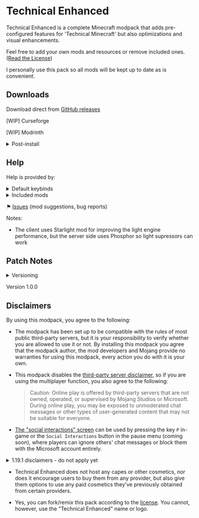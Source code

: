 # Technical Enhanced

Technical Enhanced is a complete Minecraft modpack that adds pre-configured features for 'Technical Minecraft' but also optimizations and visual enhancements.

Feel free to add your own mods and resources or remove included ones.
([Read the License](/LICENSE))

I personally use this pack so all mods will be kept up to date as is convenient.

## Downloads

Download direct from [GitHub releases](https://github.com/BelisariusMC/TechnicalEnhanced/releases)

[WIP] Curseforge

[WIP] Modrinth

<details>
  <summary>Post-install</summary>
<br/>

> [WIP]

</details>


## Help

Help is provided by:

<details>
  <summary>Default keybinds</summary>
<br/>

> Here are some important keybinds set by default.
> To see all the keybinds for Tweakeroo and Litematica, use their in-game menu.
> 
> | Keybind | Action | Source |
> |:---|:---|:---|
> | L-Ctrl | Sneak | Minecraft |
> | L-Shift | Sprint | Minecraft |
> | TAB | Inventory | Minecraft |
> | E | List Players | Minecraft |
> | C | Zoom | Tweakeroo |
> | \` | Switches to the effective tool for the targeted block | Tweakeroo |
> | N |  Swap between elytra and chestplate | Tweakeroo |
> | Y | Reveal ghost blocks | AntiGhost |
> | H | MiniHUD | MiniHUD |
> | F7 | Light overlay | MiniHUD |
> | M | Litematica menu | Litematica |
> | X + C | Tweakeroo menu | Tweakeroo |
> | J | Area selection | Isometric Renders |
> | Sneak + J | Cancel area selection | Isometric Renders |
> | \+ | New waypoint | Xaero's Minimap |
> | U | Waypoint menu | Xaero's Minimap |
> | . | Open world map | Xaero's World Map |
> | I | Shaders menu | Iris |

</details>

<details>
  <summary>Included mods</summary>
<br/>

> Here you can find the mod comparison table between the currently supported Minecraft versions.
> 
> <details>
>   <summary>Optimization and Bugs Correction</summary>
> <br/>
> 
> > | Mod | Author | 1.18.2 | 1.19 | Description |
> > |:---|:---|:---|:---|:---|
> > | [Better Beds](https://www.curseforge.com/minecraft/mc-mods/better-beds)                         | [Motschen](https://www.curseforge.com/members/Motschen)                | ✔️   | ✔️   | Makes beds render faster                                                        |
> > | [Cull Less Leaves](https://www.curseforge.com/minecraft/mc-mods/cull-less-leaves)               | [isXander](https://www.curseforge.com/members/xanderisdev)             | ✔️   | ✔️   | Makes tree leaves faster without compromising on appearance                     |
> > | [Debugify](https://www.curseforge.com/minecraft/mc-mods/debugify)                               | [isXander](https://www.curseforge.com/members/xanderisdev)             | ✔️   | ✔️   | Fixes a set of bugs, disables sending diagnostics data to Mojang                |
> > | [Dynamic FPS](https://www.curseforge.com/minecraft/mc-mods/dynamic-fps)                         | [juliand665](https://www.curseforge.com/members/juliand665)            | ✔️   | ✔️   | Renders Minecraft slower if it is in the background to reduce CPU usage         |
> > | [Enhanced Block Entities](https://www.curseforge.com/minecraft/mc-mods/enhanced-block-entities) | [FoundationGames ](https://www.curseforge.com/members/FoundationGames) | ✔️   |     | Makes chests, signs, beds, etc. render faster                                   |
> > | [Entity Culling](https://www.curseforge.com/minecraft/mc-mods/entityculling)                    | [tr9zw](https://www.curseforge.com/members/tr9zw)                      | ✔️   | ✔️   | Stops rendering entities that are behind walls                                  |
> > | [FastChest](https://www.curseforge.com/minecraft/mc-mods/fastchest)                             | [fake_domi ](https://www.curseforge.com/members/fake_domi)             | ✔️   |     | Makes only the chests render faster                                             |
> > | [FastFurnace](https://www.curseforge.com/minecraft/mc-mods/fastfurnace)                         | [Shadows_of_Fire](https://www.curseforge.com/members/shadows_of_fire)  | ✔️   |     | Furnace, blast furnace, and smoker so that they run faster                      |
> > | [FastWorkbench](https://www.curseforge.com/minecraft/mc-mods/fastworkbench)                     | [Shadows_of_Fire](https://www.curseforge.com/members/shadows_of_fire)  | ✔️   |     | Improves performance of all crafting-related functions                          |
> > | [FerriteCore](https://www.curseforge.com/minecraft/mc-mods/ferritecore-fabric)                  | [malte0811 ](https://www.curseforge.com/members/malte0811)             | ✔️   | ✔️   | Reduces RAM usage                                                               |
> > | [Item Model Fix](https://www.curseforge.com/minecraft/mc-mods/item-model-fix)                   | [Pepper_Bell ](https://www.curseforge.com/members/Pepper_Bell)         | ✔️   |     | Fixes transparent gaps in held items                                            |
> > | [Language Reload](https://www.curseforge.com/minecraft/mc-mods/language-reload)                 | [Jerozgen](https://www.curseforge.com/members/Jerozgen)                | ✔️   | ✔️   | Makes language switching instant                                                |
> > | [LazyDFU](https://www.curseforge.com/minecraft/mc-mods/lazydfu)                                 | [tuxed](https://www.curseforge.com/members/tuxed)                      | ✔️   | ✔️   | Makes the game startup faster                                                   |
> > | [Lithium](https://www.curseforge.com/minecraft/mc-mods/lithium)                                 | [CaffeineMC](https://www.curseforge.com/members/jellysquid3_)          | ✔️   | ✔️   | Optimizes game physics and chunk loading                                        |
> > | [No Fade](https://www.curseforge.com/minecraft/mc-mods/no-fade)                                 | [UltimateBoomer](https://www.curseforge.com/members/UltimateBoomer)    | ✔️   | ✔️   | Makes game startup and resource packs switch faster by removing fade animations |
> > | [Not Enough Crashes](https://www.curseforge.com/minecraft/mc-mods/not-enough-crashes)           | [NatanFudge](https://www.curseforge.com/members/natanfudge)            | ✔️   | ✔️   | Allows playing after a crash and getting the crash report as a link             |
> > | [Phosphor](https://www.curseforge.com/minecraft/mc-mods/phosphor)                               | [CaffeineMC ](https://www.curseforge.com/members/jellysquid3_)         | ✔️   | ✔️   | Optimizes light rendering                                                       |
> > | [Smooth Boot](https://www.curseforge.com/minecraft/mc-mods/smooth-boot)                         | [UltimateBoomer ](https://www.curseforge.com/members/UltimateBoomer)   | ✔️   | ✔️   | Improves the overall responsiveness of the game                                 |
> > | [Sodium¹](https://modrinth.com/mod/sodium)                                                      | [CaffeineMC ](https://www.curseforge.com/members/jellysquid3_)         | ✔️   | ✔️   | Optimizes general rendering to improve FPS, adds some graphics options          |
> > | [Sodium Extra](https://www.curseforge.com/minecraft/mc-mods/sodium-extra)                       | [FlashyReese](https://www.curseforge.com/members/flashyreese)          | ✔️   | ✔️   | Extra features for Sodium                                                       |
> > | [Starlight](https://www.curseforge.com/minecraft/mc-mods/starlight)                             | [Spottedstar](https://www.curseforge.com/members/spottedstar)          | ✔️   | ✔️   | Rewrites the light engine                                                       |
> > 
> > ¹ [Not from CurseForge](https://support.overwolf.com/en/support/solutions/articles/9000197913-non-curseforge-mods)
> 
> </details>
> 
> <details>
>   <summary>Functional and General Enhancements</summary>
> <br/>
> 
> > | Mod | Author | 1.18.2 | 1.19 | Description |
> > |:---|:---|:---|:---|:---|
> > | [AdvancementInfo](https://www.curseforge.com/minecraft/mc-mods/advancementinfo)                        | [Giserbaer ](https://www.curseforge.com/members/Giserbaer)              | ✔️   | ✔️   | Makes the advancement pages bigger, adds a requirement list and search bar                                                                                                       |
> > | [AntiGhost](https://www.curseforge.com/minecraft/mc-mods/antighost)                                    | [Giselbaer](https://www.curseforge.com/members/Giselbaer)               | ✔️   | ✔️   | Fixes glitching blocks by typing /ghost                                                                                                                                          |
> > | [BetterF3](https://www.curseforge.com/minecraft/mc-mods/betterf3)                                      | [cominixo](https://www.curseforge.com/members/cominixo)                 | ✔️   | ✔️   | Replaces original debug HUD with a highly customizable, more human-readable HUD                                                                                                  |
> > | [Better Mount Hud](https://www.curseforge.com/minecraft/mc-mods/better-mount-hud)                      | [Lortseam_](https://www.curseforge.com/members/Lortseam_)               | ✔️   | ✔️   | Shows horse health and player's food via HUD at the same time                                                                                                                    |
> > | [Better Ping Display](https://www.curseforge.com/minecraft/mc-mods/better-ping-display-fabric)         | [Quintinity](https://www.curseforge.com/members/quintinity)             | ✔️   | ✔️   | Displays ping in the player list as a number                                                                                                                                     |
> > | [Borderless Mining](https://www.curseforge.com/minecraft/mc-mods/borderless-mining)                    | [comp500](https://www.curseforge.com/members/comp500)                   | ✔️   | ✔️   | Allows you to have Minecraft in full screen and interact with a different window                                                                                                 |
> > | [Cherished Worlds](https://www.curseforge.com/minecraft/mc-mods/cherished-worlds-fabric)               | [TheIllusiveC4](https://www.curseforge.com/members/theillusivec4)       | ✔️   |     | Adds the ability to favorite/pin/bookmark certain worlds                                                                                                                         |
> > | [Client Tweaks](https://www.curseforge.com/minecraft/mc-mods/client-tweaks-fabric)                     | [BlayTheNinth](https://www.curseforge.com/members/blaytheninth)         | ✔️   | ✔️   | Adds a bunch of optional tweaks to improve the Quality of Life                                                                                                                   |
> > | [Controlling](https://www.curseforge.com/minecraft/mc-mods/controlling)                                | [Jaredlll08](https://www.curseforge.com/members/jaredlll08)             | ✔️   | ✔️   | Adds the ability to search for keybinds using their name in the KeyBinding menu                                                                                                  |
> > | [CraftPresence](https://www.curseforge.com/minecraft/mc-mods/craftpresence)                            | [CDAGaming_](https://www.curseforge.com/members/cdagaming_)             | ✔️   | ✔️   | Completely customize the way others see you play Minecraft via Discord                                                                                                           |
> > | [EditSign](https://www.curseforge.com/minecraft/mc-mods/edit-sign)                                     | [RakSrinaNa](https://www.curseforge.com/members/raksrinana)             | ✔️   | ✔️   | Allows to edit signs without destroying them                                                                                                                                     |
> > | [Enchantment Descriptions](https://www.curseforge.com/minecraft/mc-mods/enchantment-descriptions)      | [DarkhaxDev](https://www.curseforge.com/members/darkhaxdev)             | ✔️   | ✔️   | Adds descriptions of enchantments to the tool tip of enchanted books                                                                                                             |
> > | [Enhanced Attack Indicator](https://www.curseforge.com/minecraft/mc-mods/enhanced-attack-indicator)    | [Minenash](https://www.curseforge.com/members/minenash)                 | ✔️   |     | Shows the attack indicator progress on more actions                                                                                                                              |
> > | [Farsight](https://www.curseforge.com/minecraft/mc-mods/farsight-fabric)                               | [someaddon](https://www.curseforge.com/members/someaddon)               | ✔️   |     | Keeps far loaded chunks visible in servers, increasing visible render distance                                                                                                   |
> > | [Inventory HUD+](https://www.curseforge.com/minecraft/mc-mods/inventory-hud-forge)                     | [dmitrylovin](https://www.curseforge.com/members/dmitrylovin)           | ✔️   | ✔️   | Shows HUD for durability of armor and equipment, how many free slots do you have and how many arrows do you have, etc                                                            |
> > | [Inventory Profiles Next](https://www.curseforge.com/minecraft/mc-mods/inventory-profiles-next)        | [mirinimi](https://www.curseforge.com/members/mirinimi)                 | ✔️   | ✔️   | Adds buttons to sort your inventory                                                                                                                                              |
> > | [InvMove](https://www.curseforge.com/minecraft/mc-mods/invmove)                                        | [PieKing1215](https://www.curseforge.com/members/pieking1215)           | ✔️   |     | Adds the ability to walk around while in inventories                                                                                                                             |
> > | [InvMoveCompats](https://www.curseforge.com/minecraft/mc-mods/invmovecompats)                          | [PieKing1215](https://www.curseforge.com/members/pieking1215)           | ✔️   |     | Addon for InvMove that adds additional mod compatibilities                                                                                                                       |
> > | [KubeJS](https://www.curseforge.com/minecraft/mc-mods/kubejs)                                          | [LatvianModder](https://www.curseforge.com/members/latvianmodder)       | ✔️   | ✔️   | Run JS scripts                                                                                                                                                                   |
> > | [Load My Resources](https://www.curseforge.com/minecraft/mc-mods/load-my-resources-fabric)             | [Keksuccino](https://www.curseforge.com/members/keksuccino)             | ✔️   | ✔️   | Load resources like images and sounds on game start                                                                                                                              |
> > | [Mod Menu](https://www.curseforge.com/minecraft/mc-mods/modmenu)                                       | [TerraformersMC ](https://www.curseforge.com/members/TerraformersMC)    | ✔️   | ✔️   | Adds a mod list with descriptions                                                                                                                                                |
> > | [More Chat History](https://www.curseforge.com/minecraft/mc-mods/more-chat-history)                    | [JackFred2](https://www.curseforge.com/members/JackFred2)               | ✔️   | ✔️   | Increases chat history limit                                                                                                                                                     |
> > | [Name Pain](https://www.curseforge.com/minecraft/mc-mods/name-pain)                                    | [naqaden](https://www.curseforge.com/members/naqaden)                   | ✔️   | ✔️   | Recolor the nameplates of players & mobs for combat or cosmetic purposes                                                                                                         |
> > | [Roughly Enough Items](https://www.curseforge.com/minecraft/mc-mods/roughly-enough-items)              | [shedaniel](https://www.curseforge.com/members/shedaniel)               | ✔️   | ✔️   | Adds lateral inventory HUD for recipe searching                                                                                                                                  |
> > | [Roughly Enough Resources](https://www.curseforge.com/minecraft/mc-mods/roughly-enough-resources)      | [shedaniel](https://www.curseforge.com/members/shedaniel)               | ✔️   |     | Show you what blocks spawn at what heights in the world                                                                                                                          |
> > | [Toast Control](https://www.curseforge.com/minecraft/mc-mods/toast-control)                            | [Shadows_of_Fire](https://www.curseforge.com/members/shadows_of_fire)   | ✔️   |     | Allows you to control what toasts show up                                                                                                                                        |
> > | [Tool Stats](https://www.curseforge.com/minecraft/mc-mods/tool-stats)                                  | [DarkhaxDev](https://www.curseforge.com/members/darkhaxdev)             | ✔️   | ✔️   | Adds additional tool stats to the tooltip for equipments                                                                                                                         |
> > | [Xaero's Minimap](https://www.curseforge.com/minecraft/mc-mods/xaeros-minimap)                         | [xaero96](https://www.curseforge.com/members/xaero96)                   | ✔️   | ✔️   | World minimap                                                                                                                                                                    |
> > | [Xaero's World Map](https://www.curseforge.com/minecraft/mc-mods/xaeros-world-map)                     | [xaero96](https://www.curseforge.com/members/xaero96)                   | ✔️   | ✔️   | World map                                                                                                                                                                        |
> > | [Your Options Shall Be Respected](https://www.curseforge.com/minecraft/mc-mods/yosbr)                  | [shedaniel](https://www.curseforge.com/members/shedaniel)               | ✔️   | ✔️   | Keeps your settings when updating the modpack                                                                                                                                    |
> > 
> > ¹ [Not from CurseForge](https://support.overwolf.com/en/support/solutions/articles/9000197913-non-curseforge-mods)
> 
> </details>
> 
> <details>
>   <summary>Graphics, Visual and Audio Enhancements</summary>
> <br/>
> 
> > | Mod | Author | 1.18.2 | 1.19 | Description |
> > |:---|:---|:---|:---|:---|
> > | [AmbientSounds 5](https://www.curseforge.com/minecraft/mc-mods/ambientsounds)                          | [CreativeMD](https://www.curseforge.com/members/creativemd)             | ✔️   | ✔️   | Adds a more vibrant ambience                                                                                                                                                     |
> > | [Animatica](https://www.curseforge.com/minecraft/mc-mods/animatica)                                    | [FoundationGames](https://www.curseforge.com/members/FoundationGames)   | ✔️   |     | Adds OptiFine's animated textures support                                                                                                                                        |
> > | [Atmosfera](https://www.curseforge.com/minecraft/mc-mods/atmosfera)                                    | [HephaestusDev](https://www.curseforge.com/members/hephaestusdev)       |     |     | Adds ambient sound system with customizable, atmospheric sound resources                                                                                                         |
> > | [CIT Resewn¹](https://modrinth.com/mod/cit-resewn)                                                     | [SHsuperCM ](https://www.curseforge.com/members/SHsuperCM)              | ✔️   | ✔️   | Adds OptiFine's custom item textures support                                                                                                                                     |
> > | [ClearDespawn¹](https://modrinth.com/mod/cleardespawn)                                                 | [Giselbaer](https://modrinth.com/user/Giselbaer)                        | ✔️   |     | Makes dropped items flash when they're about to despawn                                                                                                                          |
> > | [Colorful Subtitles](https://www.curseforge.com/minecraft/mc-mods/colorful-subtitles)                  | [haykam](https://www.curseforge.com/members/haykam)                     | ✔️   | ✔️   | Changes the color of subtitles based on their sound category                                                                                                                     |
> > | [Colormatic](https://www.curseforge.com/minecraft/mc-mods/colormatic)                                  | [kwertiTheCats](https://www.curseforge.com/members/kwertiTheCats)       | ✔️   | ✔️   | Adds OptiFine's custom colors support, clear skies and clear void options                                                                                                        |
> > | [Continuity](https://www.curseforge.com/minecraft/mc-mods/continuity)                                  | [Pepper_Bell ](https://www.curseforge.com/members/Pepper_Bell)          | ✔️   | ✔️   | Adds OptiFine's connected textures support                                                                                                                                       |
> > | [Custom Entity Models](https://www.curseforge.com/minecraft/mc-mods/custom-entity-models-cem)          | [dorianpb](https://www.curseforge.com/members/dorianpb)                 | ✔️   | ✔️   | Adds OptiFine's custom entity models                                                                                                                                             |
> > | [Damage Tilt](https://www.curseforge.com/minecraft/mc-mods/damage-tilt)                                | [Charles445](https://www.curseforge.com/members/charles445)             | ✔️   |     | Adds directional damage tilt                                                                                                                                                     |
> > | [Detail Armor Bar](https://www.curseforge.com/minecraft/mc-mods/detail-armor-bar)                      | [빨간라](https://www.curseforge.com/members/redlimerl_)                 | ✔️   | ✔️   | Adds more information to the armor bar                                                                                                                                           |
> > | [Drippy Loading Screen](https://www.curseforge.com/minecraft/mc-mods/drippy-loading-screen-fabric)     | [Keksuccino](https://www.curseforge.com/members/keksuccino)             | ✔️   | ✔️   | Fully customize Minecraft's loading screen                                                                                                                                       |
> > | [Dynamic Sound Filters](https://www.curseforge.com/minecraft/mc-mods/dynamic-sound-filters)            | [andre111_](https://www.curseforge.com/members/andre111_)               | ✔️   | ✔️   | Adds a few sound filters                                                                                                                                                         |
> > | [Eating Animation](https://www.curseforge.com/minecraft/mc-mods/eating-animation-fabric)               | [theone_ss](https://www.curseforge.com/members/theone_ss)               | ✔️   | ✔️   | Adds a simple sprite animation for vanilla items, when you eat or drink                                                                                                          |
> > | [Entity Texture Features](https://www.curseforge.com/minecraft/mc-mods/entity-texture-features-fabric) | [traben_0 ](https://www.curseforge.com/members/traben_0)                | ✔️   | ✔️   | Adds OptiFine's random and emissive mobs support                                                                                                                                 |
> > | [Fabric Capes](https://www.curseforge.com/minecraft/mc-mods/capes)                                     | [VictorKohler](https://www.curseforge.com/members/VictorKohler)         | ✔️   | ✔️   | Adds OptiFine's and other mods' capes                                                                                                                                            |
> > | [FabricSkyboxes¹](https://modrinth.com/mod/fabricskyboxes)                                             | [AMereBagatelle](https://modrinth.com/user/AMereBagatelle)              | ✔️   | ✔️   | Allows resource packs to define custom skyboxes                                                                                                                                  |
> > | [Falling Leaves](https://www.curseforge.com/minecraft/mc-mods/falling-leaves-fabric)                   | [RandomMcSomethin](https://www.curseforge.com/members/randommcsomethin) | ✔️   | ✔️   | Adds a neat little particle effect to leaf blocks                                                                                                                                |
> > | [FancyMenu](https://www.curseforge.com/minecraft/mc-mods/fancymenu-fabric)                             | [Keksuccino](https://www.curseforge.com/members/keksuccino)             | ✔️   | ✔️   | Customizes ingame menus                                                                                                                                                          |
> > | [Infinite Music](https://www.curseforge.com/minecraft/mc-mods/infinite-music)                          | [frinn38](https://www.curseforge.com/members/frinn38)                   | ✔️   | ✔️   | Overrides the timer that tells Minecraft when to play music                                                                                                                      |
> > | [Iris Shaders](https://www.curseforge.com/minecraft/mc-mods/irisshaders)                               | [coderbot](https://www.curseforge.com/members/coderbot)                 | ✔️   | ✔️   | Adds OptiFine's shaders support                                                                                                                                                  |
> > | [Not Enough Animations](https://www.curseforge.com/minecraft/mc-mods/not-enough-animations)            | [tr9zw](https://www.curseforge.com/members/tr9zw)                       | ✔️   | ✔️   | Brings a lot of missing third-person animations from the first-person or modifies them to be better representative to how they should look like or look like in the first-person |
> > | [OptiGUI](https://www.curseforge.com/minecraft/mc-mods/optigui)                                        | [opekope2](https://www.curseforge.com/members/opekope2)                 | ✔️   | ✔️   | Adds OptiFine's custom GUI support                                                                                                                                               |
> > | [Skin Layers 3D](https://www.curseforge.com/minecraft/mc-mods/skin-layers-3d)                          | [tr9zw](https://www.curseforge.com/members/tr9zw)                       | ✔️   | ✔️   | Replaces the usually flat second layer of player skins with a 3d modeled version                                                                                                 |
> > 
> > ¹ [Not from CurseForge](https://support.overwolf.com/en/support/solutions/articles/9000197913-non-curseforge-mods)
> 
> </details>
> 
> <details>
>   <summary>Technical</summary>
> <br/>
> 
> > | Mod | Author | 1.18.2 | 1.19 | Description |
> > |:---|:---|:---|:---|:---|
> > | [Carpet](https://www.curseforge.com/minecraft/mc-mods/carpet)                                          | [gnembon](https://www.curseforge.com/members/gnembon)                   | ✔️   | ✔️   | Allows to take full control over your vanilla game                                                                                                                               |
> > | [Carpet Extra](https://www.curseforge.com/minecraft/mc-mods/carpet-extra)                              | [gnembon](https://www.curseforge.com/members/gnembon)                   | ✔️   | ✔️   | Addon mod for the Carpet mod                                                                                                                                                     |
> > | [Carpet TIS Addition](https://www.curseforge.com/minecraft/mc-mods/carpet-tis-addition)                | [Fallen_Breath](https://www.curseforge.com/members/fallen_breath)       | ✔️   | ✔️   | Collection of carpet mod style useful tools and interesting features                                                                                                             |
> > | [Command Macros](https://www.curseforge.com/minecraft/mc-mods/command-macros)                          | [Kyrptonaught](https://www.curseforge.com/members/kyrptonaught)         | ✔️   | ✔️   | Provides a quick and easy method of creating and running macros                                                                                                                  |
> > | [Isometric Renders](https://modrinth.com/mod/isometric-renders)                                        | [glisco](https://modrinth.com/user/glisco)                              | ✔️   | ✔️   | Create renders of game objects like parts of world, blocks, items and entities                                                                                                   |
> > | [Item Scroller](https://www.curseforge.com/minecraft/mc-mods/item-scroller)                            | [masady](https://www.curseforge.com/members/masady)                     | ✔️   |     | Adds several ways of moving items in inventory GUIs                                                                                                                              |
> > | [Litematica](https://www.curseforge.com/minecraft/mc-mods/litematica)                                  | [masady](https://www.curseforge.com/members/masady)                     | ✔️   |     | Schematic mod                                                                                                                                                                    |
> > | [MiniHUD](https://www.curseforge.com/minecraft/mc-mods/minihud)                                        | [masady](https://www.curseforge.com/members/masady)                     | ✔️   |     | Allows displaying various "info lines" on the screen ("mini-F3")                                                                                                                 |
> > | [Servux](https://www.curseforge.com/minecraft/mc-mods/servux)                                          | [masady](https://www.curseforge.com/members/masady)                     | ✔️   |     | Provides extra support/features for some client-side mods when playing on a server                                                                                               |
> > | [Syncmatica](https://www.curseforge.com/minecraft/mc-mods/syncmatica)                                  | [nnnikmc](https://www.curseforge.com/members/nnnikmc)                   | ✔️   |     | Allows you to easily share litematics and their placements with the entire server                                                                                                |
> > | [Tweakeroo](https://www.curseforge.com/minecraft/mc-mods/tweakeroo)                                    | [masady](https://www.curseforge.com/members/masady)                     | ✔️   |     | Adds a whole bunch of various different "tweaks" to the game                                                                                                                     |
> > | [WorldEdit](https://www.curseforge.com/minecraft/mc-mods/worldedit)                                    | [sk89q](https://www.curseforge.com/members/sk89q)                       | ✔️   |     | Map editor                                                                                                                                                                       |
> > | [WorldEdit CUI](https://www.curseforge.com/minecraft/mc-mods/worldeditcui-fabric)                      | [me4502](https://www.curseforge.com/members/me4502)                     | ✔️   |     | Graphical user interface for WorldEdit                                                                                                                                           |
> > 
> > ¹ [Not from CurseForge](https://support.overwolf.com/en/support/solutions/articles/9000197913-non-curseforge-mods)
> 
> </details>
> 
> <details>
>   <summary>Libraries</summary>
> <br/>
> 
> > | Mod | Author | 1.18.2 | 1.19 | Description |
> > |:---|:---|:---|:---|:---|
> > | [Architectury API](https://www.curseforge.com/minecraft/mc-mods/architectury-api)                      | [shedaniel ](https://www.curseforge.com/members/shedaniel)              | ✔️   | ✔️   | Makes some mods work                                                                                                                                                             |
> > | [Auudio](https://www.curseforge.com/minecraft/mc-mods/auudio-fabric)                                   | [keksuccino](https://www.curseforge.com/members/keksuccino)             | ✔️   | ✔️   | Library for Drippy Loading Screen                                                                                                                                                |
> > | [bad packets](https://www.curseforge.com/minecraft/mc-mods/badpackets)                                 | [badasintended](https://www.curseforge.com/members/badasintended)       | ✔️   | ✔️   | Allows packet messaging between different modding platforms                                                                                                                      |
> > | [Balm](https://www.curseforge.com/minecraft/mc-mods/balm-fabric)                                       | [BlayTheNinth](https://www.curseforge.com/members/blaytheninth)         | ✔️   | ✔️   | Makes some mods work                                                                                                                                                             |
> > | [Bookshelf](https://www.curseforge.com/minecraft/mc-mods/bookshelf)                                    | [DarkhaxDev](https://www.curseforge.com/members/darkhaxdev)             | ✔️   | ✔️   | Makes some mods work                                                                                                                                                             |
> > | [Cloth API](https://www.curseforge.com/minecraft/mc-mods/cloth-api)                                    | [shedaniel ](https://www.curseforge.com/members/shedaniel)              | ✔️   |     | Makes some mods work                                                                                                                                                             |
> > | [Cloth Config API](https://www.curseforge.com/minecraft/mc-mods/cloth-config)                          | [shedaniel ](https://www.curseforge.com/members/shedaniel)              | ✔️   | ✔️   | Makes some mods' config work                                                                                                                                                     |
> > | [CompleteConfig](https://www.curseforge.com/minecraft/mc-mods/completeconfig)                          | [lortseam_](https://www.curseforge.com/members/lortseam_)               | ✔️   | ✔️   | Makes some mods' config work                                                                                                                                                     |
> > | [CreativeCore](https://www.curseforge.com/minecraft/mc-mods/creativecore)                              | [CreativeMD](https://www.curseforge.com/members/creativemd)             | ✔️   | ✔️   | Makes some mods work                                                                                                                                                             |
> > | [Fabric API](https://www.curseforge.com/minecraft/mc-mods/fabric-api)                                  | [modmuss50 ](https://www.curseforge.com/members/modmuss50)              | ✔️   | ✔️   | Makes most mods work                                                                                                                                                             |
> > | [Fabric Language Kotlin](https://www.curseforge.com/minecraft/mc-mods/fabric-language-kotlin)          | [modmuss50 ](https://www.curseforge.com/members/modmuss50)              | ✔️   | ✔️   | Makes some mods work                                                                                                                                                             |
> > | [Indium](https://www.curseforge.com/minecraft/mc-mods/indium)                                          | [comp500 ](https://www.curseforge.com/members/comp500)                  | ✔️   | ✔️   | Adds support for the Rendering API (more parity mods)                                                                                                                            |
> > | [Konkrete](https://www.curseforge.com/minecraft/mc-mods/konkrete-fabric)                               | [keksuccino](https://www.curseforge.com/members/keksuccino)             | ✔️   | ✔️   | Makes some mods work                                                                                                                                                             |
> > | [MaLiLib](https://www.curseforge.com/minecraft/mc-mods/malilib)                                        | [masady](https://www.curseforge.com/members/masady)                     | ✔️   |     | Library mod                                                                                                                                                                      |
> > | [Rhino](https://www.curseforge.com/minecraft/mc-mods/rhino)                                            | [LatvianModder](https://www.curseforge.com/members/latvianmodder)       | ✔️   | ✔️   | Adds JavaScript engine Rhino                                                                                                                                                     |
> > 
> > ¹ [Not from CurseForge](https://support.overwolf.com/en/support/solutions/articles/9000197913-non-curseforge-mods)
> 
> </details>
> 
> <details>
>   <summary>Extras (NOT included by default)</summary>
> <br/>
> 
> > | Mod | Author | 1.18.2 | 1.19 | Description |
> > |:---|:---|:---|:---|:---|
> > | [First-person Model](https://www.curseforge.com/minecraft/mc-mods/first-person-model)                  | [tr9zw](https://www.curseforge.com/members/tr9zw)                       | ✔️   | ✔️   | Enables the third-person model in first-person                                                                                                                                   |
> > | [Krypton](https://www.curseforge.com/minecraft/mc-mods/krypton)                                        | [tuxed](https://www.curseforge.com/members/tuxed)                       | ✔️   | ✔️   | Optimizes networking stack                                                                                                                                                       |
> > | [LambDynamicLights](https://www.curseforge.com/minecraft/mc-mods/lambdynamiclights)                    | [LambdAurora](https://www.curseforge.com/members/lambdaurora)           | ✔️   | ✔️   | Adds dynamic lights (prefer to use shader, this mod usually causes lag)                                                                                                          |
> > | [MinecraftCapes Mod](https://www.curseforge.com/minecraft/mc-mods/minecraftcapes-mod)                  | [james090500](https://www.curseforge.com/members/james090500)           | ✔️   | ✔️   | Allows you to wear any cape you wish in-game                                                                                                                                     |
> > | [multiconnect](https://github.com/Earthcomputer/multiconnect)                                          | [Earthcomputer](https://github.com/Earthcomputer)                       |     | ✔️   | Client can connect to servers with older versions                                                                                                                                |
> > | [Quick Shulker](https://www.curseforge.com/minecraft/mc-mods/quick-shulker)                            | [Kyrptonaught](https://www.curseforge.com/members/kyrptonaught)         | ✔️   | ✔️   | Allows you to quickly open boxes without placing them down                                                                                                                       |
> > | [Simple Voice Chat](https://www.curseforge.com/minecraft/mc-mods/simple-voice-chat)                    | [henkelmax](https://www.curseforge.com/members/henkelmax)               | ✔️   | ✔️   | Adds a proximity voice chat to your Minecraft server                                                                                                                             |
> > | [spark](https://www.curseforge.com/minecraft/mc-mods/spark)                                            | [Iucko](https://www.curseforge.com/members/iucko)                       | ✔️   | ✔️   | Performance profiler for Minecraft clients, servers and proxies                                                                                                                  |
> > | [ViaBackwards](https://www.curseforge.com/minecraft/mc-mods/viabackwards)                              | [creeper12312332](https://www.curseforge.com/members/creeper12312332)   | ✔️   | ✔️   | Client can connect to servers with older versions                                                                                                                                |
> > | [ViaFabric](https://www.curseforge.com/minecraft/mc-mods/viafabric)                                    | [creeper12312332](https://www.curseforge.com/members/creeper12312332)   | ✔️   | ✔️   | Client can connect to servers with newer versions                                                                                                                                |
> > | [WTHIT](https://www.curseforge.com/minecraft/mc-mods/wthit)                                            | [badasintended](https://www.curseforge.com/members/badasintended)       | ✔️   | ✔️   | Adds an ingame tooltip with information about what block (or fluid) the player is looking at                                                                                     |
> > 
> > ¹ [Not from CurseForge](https://support.overwolf.com/en/support/solutions/articles/9000197913-non-curseforge-mods)
> 
> </details>
  
</details>

⚑ [Issues](https://github.com/BelisariusMC/TechnicalEnhanced/issues) (mod suggestions, bug reports)

Notes:
* The client uses Starlight mod for improving the light engine performance, but the server side uses Phosphor so light supressors can work


## Patch Notes

<details>
  <summary>Versioning</summary>
<br/>

> The version format is x.y.z,
> 
> Where the x of a version is the revision (a mod list change), the y is the patch (an update to a mod or a change to a config), the z is the hotpatch (there might be a few hotpatches in the span of an hour since the release of a patch in case i keep forgetting something and i need to fix it last minute)
> 
> Whenever SO comes out for a new major Minecraft release, this is to be reset to 1.0, this approach will make things less linear and more like they are in reality - each MC version will probaly have an unique set of essential performance mods. Due to this, the MC version will always be specified in the name and the version number.

</details>

Version 1.0.0


## Disclaimers

By using this modpack, you agree to the following:

* The modpack has been set up to be compatible with the rules of most public third-party servers, but it is your responsibility to verify whether you are allowed to use it or not. By installing this modpack you agree that the modpack author, the mod developers and Mojang provide no warranties for using this modpack, every action you do with it is your own. 

* This modpack disables the [third-party server disclaimer](https://minecraft.fandom.com/wiki/File:Multiplayer_disclaimer.png), so if you are using the multiplayer function, you also agree to the following: 
    > Caution: Online play is offered by third-party servers that are not owned, operated, or supervised by Mojang Studios or Microsoft. During online play, you may be exposed to unmoderated chat messages or other types of user-generated content that may not be suitable for everyone. 

* [The "social interactions" screen](https://minecraft.fandom.com/wiki/Social_Interactions_screen#Usage) can be used by pressing the key `P` in-game or the `Social Interactions` button in the pause menu (coming soon), where players can ignore others' chat messages or block them with the Microsoft account entirely. 

<details>
<summary>1.19.1 disclaimers - do not apply yet</summary>

However, chat reporting is disabled due to player security and privacy concerns ([simple explanation](https://youtu.be/rdoFUhd0EkI)/[timeline of events](https://youtu.be/kEfyaAq90kg)/[technical explanation](https://youtu.be/hYAUEMlugyw?t=43)). 
   * Chat reporting can be re-enabled by [disabling the mod](https://fabulously-optimized.gitbook.io/modpack/readme/disabling-mods) called [No Chat Reports](https://www.curseforge.com/minecraft/mc-mods/no-chat-reports).
   * Technical Enhanced continues to encourage players to follow the rules of the server they play in, [Minecraft Community Standards](https://www.minecraft.net/en-us/community-standards) and all local laws. Any misconduct should be reported to the server administration and/or local police where necessary.
   * If you've gotten banned already, [see "How to submit a case review" here to appeal](https://www.minecraft.net/en-us/community-standards#main-content).
   
</details>
   
* Technical Enhanced does not host any capes or other cosmetics, nor does it encourage users to buy them from any provider, but also give them options to use any paid cosmetics they've previously obtained from certain providers.
   
* Yes, you can fork/remix this pack according to the [license](/LICENSE). You cannot, however, use the "Technical Enhanced" name or logo.
